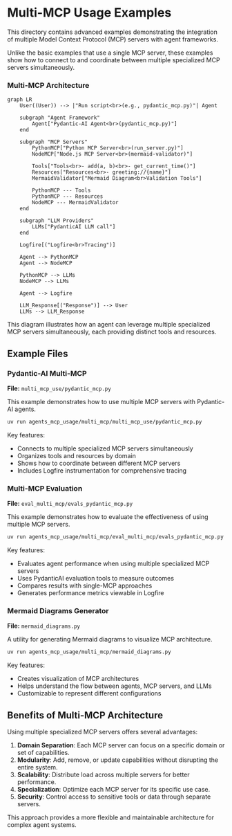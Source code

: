 
# Multi-MCP Usage Examples

This directory contains advanced examples demonstrating the integration of multiple Model Context Protocol (MCP) servers with agent frameworks.

Unlike the basic examples that use a single MCP server, these examples show how to connect to and coordinate between multiple specialized MCP servers simultaneously.

### Multi-MCP Architecture

```mermaid
graph LR
    User((User)) --> |"Run script<br>(e.g., pydantic_mcp.py)"| Agent

    subgraph "Agent Framework"
        Agent["Pydantic-AI Agent<br>(pydantic_mcp.py)"]
    end

    subgraph "MCP Servers"
        PythonMCP["Python MCP Server<br>(run_server.py)"]
        NodeMCP["Node.js MCP Server<br>(mermaid-validator)"]
        
        Tools["Tools<br>- add(a, b)<br>- get_current_time()"]
        Resources["Resources<br>- greeting://{name}"]
        MermaidValidator["Mermaid Diagram<br>Validation Tools"]
        
        PythonMCP --- Tools
        PythonMCP --- Resources
        NodeMCP --- MermaidValidator
    end

    subgraph "LLM Providers"
        LLMs["PydanticAI LLM call"]
    end
    
    Logfire[("Logfire<br>Tracing")]
    
    Agent --> PythonMCP
    Agent --> NodeMCP
    
    PythonMCP --> LLMs
    NodeMCP --> LLMs
    
    Agent --> Logfire
    
    LLM_Response[("Response")] --> User
    LLMs --> LLM_Response
```

This diagram illustrates how an agent can leverage multiple specialized MCP servers simultaneously, each providing distinct tools and resources.

## Example Files

### Pydantic-AI Multi-MCP

**File:** `multi_mcp_use/pydantic_mcp.py`

This example demonstrates how to use multiple MCP servers with Pydantic-AI agents.

```bash
uv run agents_mcp_usage/multi_mcp/multi_mcp_use/pydantic_mcp.py
```

Key features:
- Connects to multiple specialized MCP servers simultaneously
- Organizes tools and resources by domain
- Shows how to coordinate between different MCP servers
- Includes Logfire instrumentation for comprehensive tracing

### Multi-MCP Evaluation

**File:** `eval_multi_mcp/evals_pydantic_mcp.py`

This example demonstrates how to evaluate the effectiveness of using multiple MCP servers.

```bash
uv run agents_mcp_usage/multi_mcp/eval_multi_mcp/evals_pydantic_mcp.py
```

Key features:
- Evaluates agent performance when using multiple specialized MCP servers
- Uses PydanticAI evaluation tools to measure outcomes
- Compares results with single-MCP approaches
- Generates performance metrics viewable in Logfire

### Mermaid Diagrams Generator

**File:** `mermaid_diagrams.py`

A utility for generating Mermaid diagrams to visualize MCP architecture.

```bash
uv run agents_mcp_usage/multi_mcp/mermaid_diagrams.py
```

Key features:
- Creates visualization of MCP architectures
- Helps understand the flow between agents, MCP servers, and LLMs
- Customizable to represent different configurations

## Benefits of Multi-MCP Architecture

Using multiple specialized MCP servers offers several advantages:

1. **Domain Separation**: Each MCP server can focus on a specific domain or set of capabilities.
2. **Modularity**: Add, remove, or update capabilities without disrupting the entire system.
3. **Scalability**: Distribute load across multiple servers for better performance.
4. **Specialization**: Optimize each MCP server for its specific use case.
5. **Security**: Control access to sensitive tools or data through separate servers.

This approach provides a more flexible and maintainable architecture for complex agent systems.
